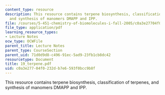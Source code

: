 ```yaml
---
content_type: resource
description: This resource contains terpene biosynthesis, classification of terpenes,
  and synthesis of manomers DMAPP and IPP.
file: /courses/5-451-chemistry-of-biomolecules-i-fall-2005/c0a3e27704f0232db7e6593f0bcc9b8f_19_terpene.pdf
file_type: application/pdf
learning_resource_types:
- Lecture Notes
ocw_type: OCWFile
parent_title: Lecture Notes
parent_type: CourseSection
parent_uid: 71d0d9d8-c496-91ec-5ad9-23fb1cb8dc42
resourcetype: Document
title: 19_terpene.pdf
uid: c0a3e277-04f0-232d-b7e6-593f0bcc9b8f
---
```

This resource contains terpene biosynthesis, classification of terpenes, and synthesis of manomers DMAPP and IPP.

